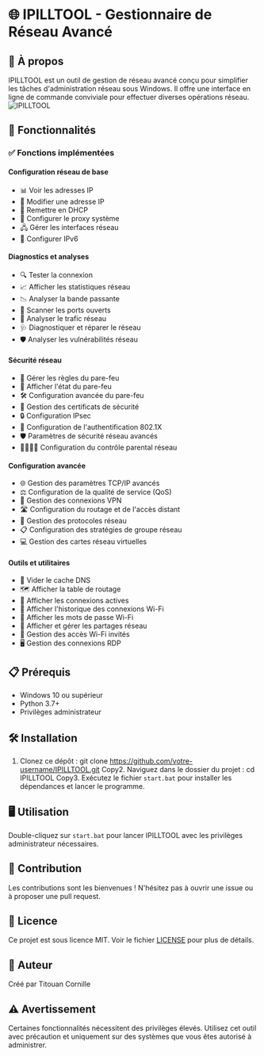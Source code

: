 # 🌐 IPILLTOOL - Gestionnaire de Réseau Avancé

## 📌 À propos
IPILLTOOL est un outil de gestion de réseau avancé conçu pour simplifier les tâches d'administration réseau sous Windows. Il offre une interface en ligne de commande conviviale pour effectuer diverses opérations réseau.
![IPILLTOOL](https://github.com/user-attachments/assets/7ccd8f2f-5f31-4a23-8441-575d621588e9)

## 🚀 Fonctionnalités

### ✅ Fonctions implémentées

#### Configuration réseau de base
- 📊 Voir les adresses IP
- 🔄 Modifier une adresse IP
- 🔁 Remettre en DHCP
- 🔧 Configurer le proxy système
- 🖧 Gérer les interfaces réseau
- 🔢 Configurer IPv6

#### Diagnostics et analyses
- 🔍 Tester la connexion
- 📈 Afficher les statistiques réseau
- 📉 Analyser la bande passante
- 🔎 Scanner les ports ouverts
- 🔬 Analyser le trafic réseau
- 🩺 Diagnostiquer et réparer le réseau
- 🛡️ Analyser les vulnérabilités réseau

#### Sécurité réseau
- 🧱 Gérer les règles du pare-feu
- 🔐 Afficher l'état du pare-feu
- 🛠️ Configuration avancée du pare-feu
- 📜 Gestion des certificats de sécurité
- 🔒 Configuration IPsec
- 🔐 Configuration de l'authentification 802.1X
- 🛡️ Paramètres de sécurité réseau avancés
- 👨‍👩‍👧‍👦 Configuration du contrôle parental réseau

#### Configuration avancée
- 🌐 Gestion des paramètres TCP/IP avancés
- ⚖️ Configuration de la qualité de service (QoS)
- 🔐 Gestion des connexions VPN
- 🛣️ Configuration du routage et de l'accès distant
- 📡 Gestion des protocoles réseau
- 📋 Configuration des stratégies de groupe réseau
- 💻 Gestion des cartes réseau virtuelles

#### Outils et utilitaires
- 🧹 Vider le cache DNS
- 🗺️ Afficher la table de routage
- 🔌 Afficher les connexions actives
- 📡 Afficher l'historique des connexions Wi-Fi
- 🔑 Afficher les mots de passe Wi-Fi
- 📂 Afficher et gérer les partages réseau
- 📡 Gestion des accès Wi-Fi invités
- 🖥️ Gestion des connexions RDP

## 📋 Prérequis
- Windows 10 ou supérieur
- Python 3.7+
- Privilèges administrateur

## 🛠️ Installation
1. Clonez ce dépôt :
git clone https://github.com/votre-username/IPILLTOOL.git
Copy2. Naviguez dans le dossier du projet :
cd IPILLTOOL
Copy3. Exécutez le fichier `start.bat` pour installer les dépendances et lancer le programme.

## 🖥️ Utilisation
Double-cliquez sur `start.bat` pour lancer IPILLTOOL avec les privilèges administrateur nécessaires.

## 🤝 Contribution
Les contributions sont les bienvenues ! N'hésitez pas à ouvrir une issue ou à proposer une pull request.

## 📜 Licence
Ce projet est sous licence MIT. Voir le fichier [LICENSE](LICENSE) pour plus de détails.

## 👤 Auteur
Créé par Titouan Cornille

## ⚠️ Avertissement
Certaines fonctionnalités nécessitent des privilèges élevés. Utilisez cet outil avec précaution et uniquement sur des systèmes que vous êtes autorisé à administrer.
